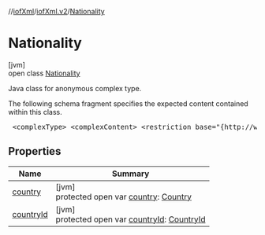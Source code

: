 //[iofXml](../../../index.md)/[iofXml.v2](../index.md)/[Nationality](index.md)

# Nationality

[jvm]\
open class [Nationality](index.md)

<p>Java class for anonymous complex type. <p>The following schema fragment specifies the expected content contained within this class. <pre> &lt;complexType&gt; &lt;complexContent&gt; &lt;restriction base="{http://www.w3.org/2001/XMLSchema}anyType"&gt; &lt;choice&gt; &lt;element ref="{}CountryId"/&gt; &lt;element ref="{}Country"/&gt; &lt;/choice&gt; &lt;/restriction&gt; &lt;/complexContent&gt; &lt;/complexType&gt; </pre>

## Properties

| Name | Summary |
|---|---|
| [country](country.md) | [jvm]<br>protected open var [country](country.md): [Country](../-country/index.md) |
| [countryId](country-id.md) | [jvm]<br>protected open var [countryId](country-id.md): [CountryId](../-country-id/index.md) |

